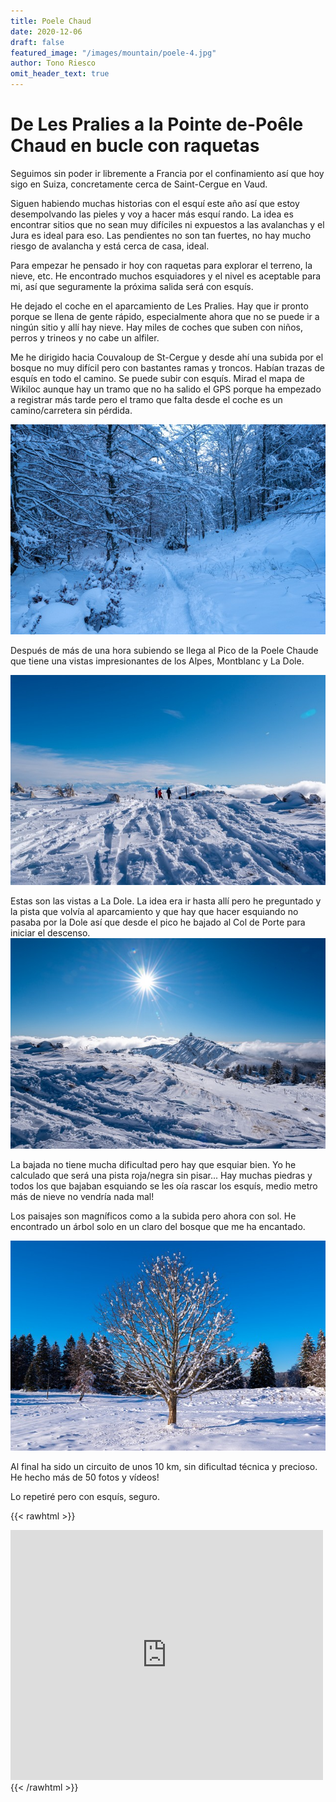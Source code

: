 ```yaml
---
title: Poele Chaud
date: 2020-12-06
draft: false
featured_image: "/images/mountain/poele-4.jpg"
author: Tono Riesco
omit_header_text: true
---
```


# De Les Pralies a la Pointe de-Poêle Chaud en bucle con raquetas

Seguimos sin poder ir libremente a Francia por el confinamiento así que hoy sigo en Suiza, concretamente cerca de Saint-Cergue en Vaud.

Siguen habiendo muchas historias con el esquí este año así que estoy desempolvando las pieles y voy a hacer más esquí rando. 
La idea es encontrar sitios que no sean muy difíciles ni expuestos a las avalanchas y el Jura es ideal para eso. Las pendientes no son tan fuertes, no hay mucho riesgo de avalancha y está cerca de casa, ideal.

Para empezar he pensado ir hoy con raquetas para explorar el terreno, la nieve, etc. He encontrado muchos esquiadores y el nivel es aceptable para mi, así que seguramente la próxima salida será con esquís.

He dejado el coche en el aparcamiento de Les Pralies. Hay que ir pronto porque se llena de gente rápido, especialmente ahora que no se puede ir a ningún sitio y allí hay nieve. Hay miles de coches que suben con niños, perros y trineos y no cabe un alfiler.

Me he dirigido hacia Couvaloup de St-Cergue y desde ahí una subida por el bosque no muy difícil pero con bastantes ramas y troncos. Habían trazas de esquís en todo el camino. Se puede subir con esquís. Mirad el mapa de Wikiloc aunque hay un tramo que no ha salido el GPS porque ha empezado a registrar más tarde pero el tramo que falta desde el coche es un camino/carretera sin pérdida.

![subida](/images/mountain/poele-1.jpg)

Después de más de una hora subiendo se llega al Pico de la Poele Chaude que tiene una vistas impresionantes de los Alpes, Montblanc y La Dole.


![pico](/images/mountain/poele-2.jpg)

Estas son las vistas a La Dole. La idea era ir hasta allí pero he preguntado y la pista que volvía al aparcamiento y que hay que hacer esquiando no pasaba por la Dole así que desde el pico he bajado al Col de Porte para iniciar el descenso.
![dole](/images/mountain/poele-4.jpg)

La bajada no tiene mucha dificultad pero hay que esquiar bien. Yo he calculado que será una pista roja/negra sin pisar... Hay muchas piedras y todos los que bajaban esquiando se les oía rascar los esquís, medio metro más de nieve no vendría nada mal!

Los paisajes son magníficos como a la subida pero ahora con sol. He encontrado un árbol solo en un claro del bosque que me ha encantado.

![arbol](/images/mountain/poele-3.jpg)

Al final ha sido un circuito de unos 10 km, sin dificultad técnica y precioso. He hecho más de 50 fotos y vídeos!

Lo repetiré pero con esquís, seguro.


{{< rawhtml >}}
<iframe frameBorder="0" scrolling="no" src="https://www.wikiloc.com/wikiloc/spatialArtifacts.do?event=view&id=61794879&measures=off&title=off&near=off&images=off&maptype=H" width="500" height="400"></iframe>
{{< /rawhtml >}}
